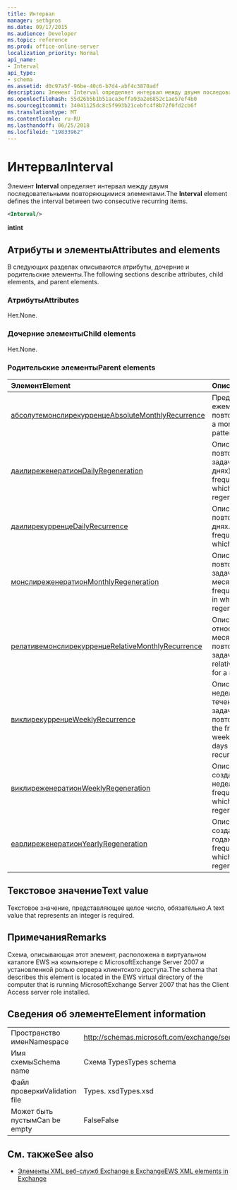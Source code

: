 ```yaml
---
title: Интервал
manager: sethgros
ms.date: 09/17/2015
ms.audience: Developer
ms.topic: reference
ms.prod: office-online-server
localization_priority: Normal
api_name:
- Interval
api_type:
- schema
ms.assetid: d0c97a5f-96be-40c6-b7d4-abf4c3870adf
description: Элемент Interval определяет интервал между двумя последовательными повторяющимися элементами.
ms.openlocfilehash: 55d26b5b1b51aca3effa93a2e6852c1ae57ef4b0
ms.sourcegitcommit: 34041125dc8c5f993b21cebfc4f8b72f0fd2cb6f
ms.translationtype: MT
ms.contentlocale: ru-RU
ms.lasthandoff: 06/25/2018
ms.locfileid: "19833962"
---
```

# <a name="interval"></a><span data-ttu-id="df495-103">Интервал</span><span class="sxs-lookup"><span data-stu-id="df495-103">Interval</span></span>

<span data-ttu-id="df495-104">Элемент **Interval** определяет интервал между двумя последовательными повторяющимися элементами.</span><span class="sxs-lookup"><span data-stu-id="df495-104">The **Interval** element defines the interval between two consecutive recurring items.</span></span> 
  
```xml
<Interval/>
```

 <span data-ttu-id="df495-105">**int**</span><span class="sxs-lookup"><span data-stu-id="df495-105">**int**</span></span>
## <a name="attributes-and-elements"></a><span data-ttu-id="df495-106">Атрибуты и элементы</span><span class="sxs-lookup"><span data-stu-id="df495-106">Attributes and elements</span></span>

<span data-ttu-id="df495-107">В следующих разделах описываются атрибуты, дочерние и родительские элементы.</span><span class="sxs-lookup"><span data-stu-id="df495-107">The following sections describe attributes, child elements, and parent elements.</span></span>
  
### <a name="attributes"></a><span data-ttu-id="df495-108">Атрибуты</span><span class="sxs-lookup"><span data-stu-id="df495-108">Attributes</span></span>

<span data-ttu-id="df495-109">Нет.</span><span class="sxs-lookup"><span data-stu-id="df495-109">None.</span></span>
  
### <a name="child-elements"></a><span data-ttu-id="df495-110">Дочерние элементы</span><span class="sxs-lookup"><span data-stu-id="df495-110">Child elements</span></span>

<span data-ttu-id="df495-111">Нет.</span><span class="sxs-lookup"><span data-stu-id="df495-111">None.</span></span>
  
### <a name="parent-elements"></a><span data-ttu-id="df495-112">Родительские элементы</span><span class="sxs-lookup"><span data-stu-id="df495-112">Parent elements</span></span>

|<span data-ttu-id="df495-113">**Элемент**</span><span class="sxs-lookup"><span data-stu-id="df495-113">**Element**</span></span>|<span data-ttu-id="df495-114">**Описание**</span><span class="sxs-lookup"><span data-stu-id="df495-114">**Description**</span></span>|
|:-----|:-----|
|[<span data-ttu-id="df495-115">абсолутемонслирекурренце</span><span class="sxs-lookup"><span data-stu-id="df495-115">AbsoluteMonthlyRecurrence</span></span>](absolutemonthlyrecurrence.md) <br/> |<span data-ttu-id="df495-116">Представляет ежемесячный шаблон повторения.</span><span class="sxs-lookup"><span data-stu-id="df495-116">Represents a monthly recurrence pattern.</span></span>  <br/> |
|[<span data-ttu-id="df495-117">даилиреженератион</span><span class="sxs-lookup"><span data-stu-id="df495-117">DailyRegeneration</span></span>](dailyregeneration.md) <br/> |<span data-ttu-id="df495-118">Описывает частоту повторного создания задачи (в днях).</span><span class="sxs-lookup"><span data-stu-id="df495-118">Describes the frequency, in days, in which a task is regenerated.</span></span>  <br/> |
|[<span data-ttu-id="df495-119">даилирекурренце</span><span class="sxs-lookup"><span data-stu-id="df495-119">DailyRecurrence</span></span>](dailyrecurrence.md) <br/> |<span data-ttu-id="df495-120">Описывает частоту повторения задачи в днях.</span><span class="sxs-lookup"><span data-stu-id="df495-120">Describes the frequency, in days, in which a task recurs.</span></span>  <br/> |
|[<span data-ttu-id="df495-121">монслиреженератион</span><span class="sxs-lookup"><span data-stu-id="df495-121">MonthlyRegeneration</span></span>](monthlyregeneration.md) <br/> |<span data-ttu-id="df495-122">Описывает частоту повторного создания задачи в месяцах.</span><span class="sxs-lookup"><span data-stu-id="df495-122">Describes the frequency, in months, in which a task is regenerated.</span></span>  <br/> |
|[<span data-ttu-id="df495-123">релативемонслирекурренце</span><span class="sxs-lookup"><span data-stu-id="df495-123">RelativeMonthlyRecurrence</span></span>](relativemonthlyrecurrence.md) <br/> |<span data-ttu-id="df495-124">Описывает относительный месячный шаблон для повторяющейся задачи.</span><span class="sxs-lookup"><span data-stu-id="df495-124">Describes a relative monthly pattern for a recurring task.</span></span>  <br/> |
|[<span data-ttu-id="df495-125">виклирекурренце</span><span class="sxs-lookup"><span data-stu-id="df495-125">WeeklyRecurrence</span></span>](weeklyrecurrence.md) <br/> |<span data-ttu-id="df495-126">Описывает частоту в неделях (в неделях), в течение которых задача повторяется.</span><span class="sxs-lookup"><span data-stu-id="df495-126">Describes the frequency, in weeks, in which and the days on which a task recurs.</span></span>  <br/> |
|[<span data-ttu-id="df495-127">виклиреженератион</span><span class="sxs-lookup"><span data-stu-id="df495-127">WeeklyRegeneration</span></span>](weeklyregeneration.md) <br/> |<span data-ttu-id="df495-128">Описывает частоту создания задачи в неделях.</span><span class="sxs-lookup"><span data-stu-id="df495-128">Describes the frequency, in weeks, in which a task is regenerated.</span></span>  <br/> |
|[<span data-ttu-id="df495-129">еарлиреженератион</span><span class="sxs-lookup"><span data-stu-id="df495-129">YearlyRegeneration</span></span>](yearlyregeneration.md) <br/> |<span data-ttu-id="df495-130">Описывает частоту создания задачи в годах.</span><span class="sxs-lookup"><span data-stu-id="df495-130">Describes the frequency, in years, in which a task is regenerated.</span></span>  <br/> |
   
## <a name="text-value"></a><span data-ttu-id="df495-131">Текстовое значение</span><span class="sxs-lookup"><span data-stu-id="df495-131">Text value</span></span>

<span data-ttu-id="df495-132">Текстовое значение, представляющее целое число, обязательно.</span><span class="sxs-lookup"><span data-stu-id="df495-132">A text value that represents an integer is required.</span></span>
  
## <a name="remarks"></a><span data-ttu-id="df495-133">Примечания</span><span class="sxs-lookup"><span data-stu-id="df495-133">Remarks</span></span>

<span data-ttu-id="df495-134">Схема, описывающая этот элемент, расположена в виртуальном каталоге EWS на компьютере с MicrosoftExchange Server 2007 и установленной ролью сервера клиентского доступа.</span><span class="sxs-lookup"><span data-stu-id="df495-134">The schema that describes this element is located in the EWS virtual directory of the computer that is running MicrosoftExchange Server 2007 that has the Client Access server role installed.</span></span>
  
## <a name="element-information"></a><span data-ttu-id="df495-135">Сведения об элементе</span><span class="sxs-lookup"><span data-stu-id="df495-135">Element information</span></span>

|||
|:-----|:-----|
|<span data-ttu-id="df495-136">Пространство имен</span><span class="sxs-lookup"><span data-stu-id="df495-136">Namespace</span></span>  <br/> |http://schemas.microsoft.com/exchange/services/2006/types  <br/> |
|<span data-ttu-id="df495-137">Имя схемы</span><span class="sxs-lookup"><span data-stu-id="df495-137">Schema name</span></span>  <br/> |<span data-ttu-id="df495-138">Схема Types</span><span class="sxs-lookup"><span data-stu-id="df495-138">Types schema</span></span>  <br/> |
|<span data-ttu-id="df495-139">Файл проверки</span><span class="sxs-lookup"><span data-stu-id="df495-139">Validation file</span></span>  <br/> |<span data-ttu-id="df495-140">Types. xsd</span><span class="sxs-lookup"><span data-stu-id="df495-140">Types.xsd</span></span>  <br/> |
|<span data-ttu-id="df495-141">Может быть пустым</span><span class="sxs-lookup"><span data-stu-id="df495-141">Can be empty</span></span>  <br/> |<span data-ttu-id="df495-142">False</span><span class="sxs-lookup"><span data-stu-id="df495-142">False</span></span>  <br/> |
   
## <a name="see-also"></a><span data-ttu-id="df495-143">См. также</span><span class="sxs-lookup"><span data-stu-id="df495-143">See also</span></span>



- [<span data-ttu-id="df495-144">Элементы XML веб-служб Exchange в Exchange</span><span class="sxs-lookup"><span data-stu-id="df495-144">EWS XML elements in Exchange</span></span>](ews-xml-elements-in-exchange.md)

